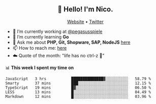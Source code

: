 <h2 align="center">👋 Hello! I'm Nico.</h2>
<p align="center">
  <a href="https://gruselhaus.com">Website</a> •
  <a href="https://twitter.com/NicoFinkernagel">Twitter</a>
</p>


- 🔭 I’m currently working at [@pegasusspiele](https://github.com/pegasusspiele)
- 🌱 I’m currently learning **Go**
- 💬 Ask me about **PHP, Git, Shopware, SAP, NodeJS** [here](https://github.com/gruselhaus/gruselhaus/issues)
- 📫 How to reach me: [here](https://github.com/gruselhaus/gruselhaus/issues)
- ☁️ Quote of the month: "life has no ctrl-z 🌴"

📊 **This week I spent my time on**
<!--START_SECTION:waka-->
```text
JavaScript   3 hrs           ██████████████▓░░░░░░░░░░   58.79 % 
Smarty       37 mins         ███░░░░░░░░░░░░░░░░░░░░░░   12.15 % 
TypeScript   19 mins         █▓░░░░░░░░░░░░░░░░░░░░░░░   06.50 % 
LESS         13 mins         █░░░░░░░░░░░░░░░░░░░░░░░░   04.49 % 
Markdown     12 mins         █░░░░░░░░░░░░░░░░░░░░░░░░   03.96 % 
```
<!--END_SECTION:waka-->
